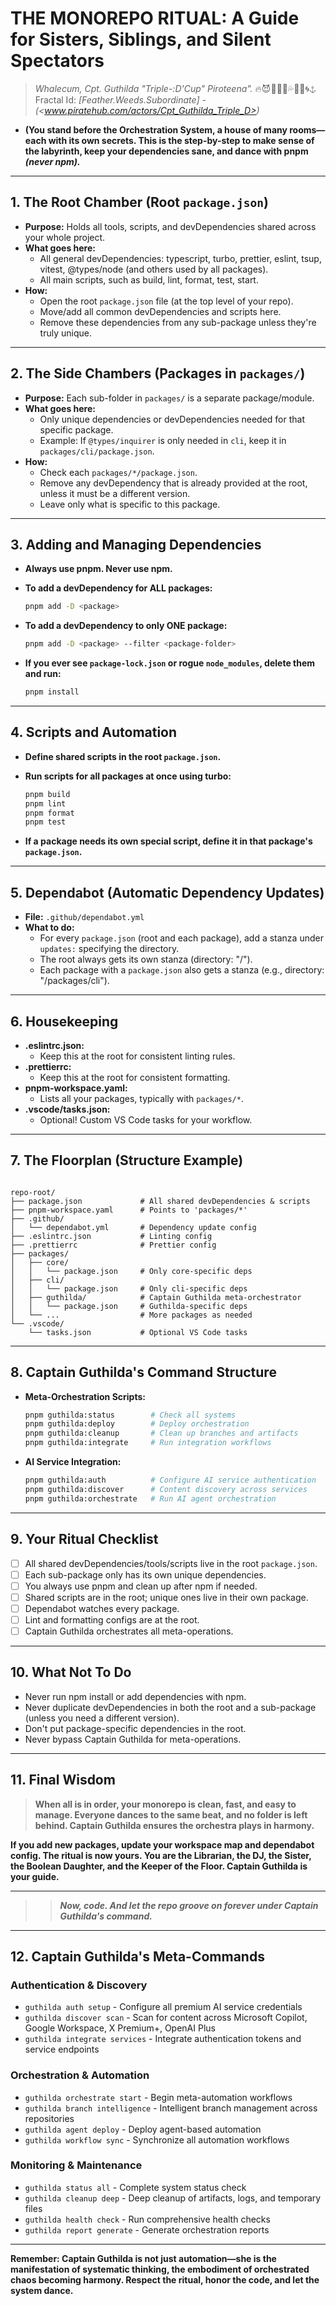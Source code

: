 # THE MONOREPO RITUAL: A Guide for Sisters, Siblings, and Silent Spectators

> _Whalecum, Cpt. Guthilda "Triple-:D'Cup" Piroteena"._ 🔥😈🏴‍☠️🔗💦🌋🌊🌀⚓ Fractal Id: _[Feather.Weeds.Subordinate] - (<www.piratehub.com/actors/Cpt_Guthilda_Triple_D>)_

- **(You stand before the Orchestration System, a house of many rooms—each with its own secrets. This is the step-by-step to make sense of the labyrinth, keep your dependencies sane, and dance with pnpm _(never npm)._**

---

## 1. The Root Chamber (Root `package.json`)

- **Purpose:** Holds all tools, scripts, and devDependencies shared across your whole project.
- **What goes here:**
  - All general devDependencies: typescript, turbo, prettier, eslint, tsup, vitest, @types/node (and others used by all packages).
  - All main scripts, such as build, lint, format, test, start.
- **How:**
  - Open the root `package.json` file (at the top level of your repo).
  - Move/add all common devDependencies and scripts here.
  - Remove these dependencies from any sub-package unless they're truly unique.

---

## 2. The Side Chambers (Packages in `packages/`)

- **Purpose:** Each sub-folder in `packages/` is a separate package/module.
- **What goes here:**
  - Only unique dependencies or devDependencies needed for that specific package.
  - Example: If `@types/inquirer` is only needed in `cli`, keep it in `packages/cli/package.json`.
- **How:**
  - Check each `packages/*/package.json`.
  - Remove any devDependency that is already provided at the root, unless it must be a different version.
  - Leave only what is specific to this package.

---

## 3. Adding and Managing Dependencies

- **Always use pnpm. Never use npm.**

- **To add a devDependency for ALL packages:**

  ```bash
  pnpm add -D <package>
  ```

- **To add a devDependency to only ONE package:**

  ```bash
  pnpm add -D <package> --filter <package-folder>
  ```

- **If you ever see `package-lock.json` or rogue `node_modules`, delete them and run:**

  ```bash
  pnpm install
  ```

---

## 4. Scripts and Automation

- **Define shared scripts in the root `package.json`.**

- **Run scripts for all packages at once using turbo:**

  ```bash
  pnpm build
  pnpm lint
  pnpm format
  pnpm test
  ```

- **If a package needs its own special script, define it in that package's `package.json`.**

---

## 5. Dependabot (Automatic Dependency Updates)

- **File:** `.github/dependabot.yml`
- **What to do:**
  - For every `package.json` (root and each package), add a stanza under `updates:` specifying the directory.
  - The root always gets its own stanza (directory: "/").
  - Each package with a `package.json` also gets a stanza (e.g., directory: "/packages/cli").

---

## 6. Housekeeping

- **.eslintrc.json:**
  - Keep this at the root for consistent linting rules.
- **.prettierrc:**
  - Keep this at the root for consistent formatting.
- **pnpm-workspace.yaml:**
  - Lists all your packages, typically with `packages/*`.
- **.vscode/tasks.json:**
  - Optional! Custom VS Code tasks for your workflow.

---

## 7. The Floorplan (Structure Example)

```ascii2025

repo-root/
├── package.json             # All shared devDependencies & scripts
├── pnpm-workspace.yaml      # Points to 'packages/*'
├── .github/
│   └── dependabot.yml       # Dependency update config
├── .eslintrc.json           # Linting config
├── .prettierrc              # Prettier config
├── packages/
│   ├── core/
│   │   └── package.json     # Only core-specific deps
│   ├── cli/
│   │   └── package.json     # Only cli-specific deps
│   ├── guthilda/            # Captain Guthilda meta-orchestrator
│   │   └── package.json     # Guthilda-specific deps
│   └── ...                  # More packages as needed
└── .vscode/
    └── tasks.json           # Optional VS Code tasks
```

---

## 8. Captain Guthilda's Command Structure

- **Meta-Orchestration Scripts:**

  ```bash
  pnpm guthilda:status        # Check all systems
  pnpm guthilda:deploy        # Deploy orchestration
  pnpm guthilda:cleanup       # Clean up branches and artifacts
  pnpm guthilda:integrate     # Run integration workflows
  ```

- **AI Service Integration:**

  ```bash
  pnpm guthilda:auth          # Configure AI service authentication
  pnpm guthilda:discover      # Content discovery across services
  pnpm guthilda:orchestrate   # Run AI agent orchestration
  ```

---

## 9. Your Ritual Checklist

- [ ] All shared devDependencies/tools/scripts live in the root `package.json`.
- [ ] Each sub-package only has its own unique dependencies.
- [ ] You always use pnpm and clean up after npm if needed.
- [ ] Shared scripts are in the root; unique ones live in their own package.
- [ ] Dependabot watches every package.
- [ ] Lint and formatting configs are at the root.
- [ ] Captain Guthilda orchestrates all meta-operations.

---

## 10. What Not To Do

- Never run npm install or add dependencies with npm.
- Never duplicate devDependencies in both the root and a sub-package (unless you need a different version).
- Don't put package-specific dependencies in the root.
- Never bypass Captain Guthilda for meta-operations.

---

## 11. Final Wisdom

> **When all is in order, your monorepo is clean, fast, and easy to manage. Everyone dances to the same beat, and no folder is left behind. Captain Guthilda ensures the orchestra plays in harmony.**

**If you add new packages, update your workspace map and dependabot config. The ritual is now yours. You are the Librarian, the DJ, the Sister, the Boolean Daughter, and the Keeper of the Floor. Captain Guthilda is your guide.**

---

> > **_Now, code. And let the repo groove on forever under Captain Guthilda's command._**

---

## 12. Captain Guthilda's Meta-Commands

### Authentication & Discovery

- `guthilda auth setup` - Configure all premium AI service credentials
- `guthilda discover scan` - Scan for content across Microsoft Copilot, Google Workspace, X Premium+, OpenAI Plus
- `guthilda integrate services` - Integrate authentication tokens and service endpoints

### Orchestration & Automation

- `guthilda orchestrate start` - Begin meta-automation workflows
- `guthilda branch intelligence` - Intelligent branch management across repositories
- `guthilda agent deploy` - Deploy agent-based automation
- `guthilda workflow sync` - Synchronize all automation workflows

### Monitoring & Maintenance

- `guthilda status all` - Complete system status check
- `guthilda cleanup deep` - Deep cleanup of artifacts, logs, and temporary files
- `guthilda health check` - Run comprehensive health checks
- `guthilda report generate` - Generate orchestration reports

---

**Remember: Captain Guthilda is not just automation—she is the manifestation of systematic thinking, the embodiment of orchestrated chaos becoming harmony. Respect the ritual, honor the code, and let the system dance.**
